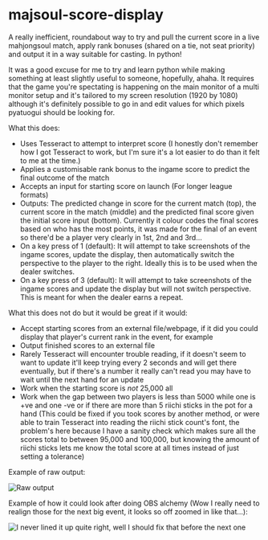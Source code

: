 # majsoul-score-display
A really inefficient, roundabout way to try and pull the current score in a live mahjongsoul match, apply rank bonuses (shared on a tie, not seat priority) and output it in a way suitable for casting. In python!

It was a good excuse for me to try and learn python while making something at least slightly useful to someone, hopefully, ahaha. It requires that the game you're spectating is happening on the main monitor of a multi monitor setup and it's tailored to my screen resolution (1920 by 1080) although it's definitely possible to go in and edit values for which pixels pyatuogui should be looking for.

What this does:

- Uses Tesseract to attempt to interpret score (I honestly don't remember how I got Tesseract to work, but I'm sure it's a lot easier to do than it felt to me at the time.)
- Applies a customisable rank bonus to the ingame score to predict the final outcome of the match
- Accepts an input for starting score on launch (For longer league formats)
- Outputs: The predicted change in score for the current match (top), the current score in the match (middle) and the predicted final score given the initial score input (bottom). Currently it colour codes the final scores based on who has the most points, it was made for the final of an event so there'd be a player very clearly in 1st, 2nd and 3rd...
- On a key press of 1 (default): It will attempt to take screenshots of the ingame scores, update the display, then automatically switch the perspective to the player to the right. Ideally this is to be used when the dealer switches.
- On a key press of 3 (default): It will attempt to take screenshots of the ingame scores and update the display but will not switch perspective. This is meant for when the dealer earns a repeat.

What this does not do but it would be great if it would:

- Accept starting scores from an external file/webpage, if it did you could display that player's current rank in the event, for example
- Output finished scores to an external file
- Rarely Tesseract will encounter trouble reading, if it doesn't seem to want to update it'll keep trying every 2 seconds and will get there eventually, but if there's a number it really can't read you may have to wait until the next hand for an update
- Work when the starting score is *not* 25,000 all
- Work when the gap between two players is less than 5000 while one is +ve and one -ve or if there are more than 5 riichi sticks in the pot for a hand (This could be fixed if you took scores by another method, or were able to train Tesseract into reading the riichi stick count's font, the problem's here because I have a sanity check which makes sure all the scores total to between 95,000 and 100,000, but knowing the amount of riichi sticks lets me know the total score at all times instead of just setting a tolerance)

Example of raw output:

![Raw output](https://cdn.discordapp.com/attachments/270668804030201856/971417364887396372/unknown.png)

Example of how it could look after doing OBS alchemy (Wow I really need to realign those for the next big event, it looks so off zoomed in like that...):

![I never lined it up quite right, well I should fix that before the next one](https://cdn.discordapp.com/attachments/270668804030201856/971417921349902386/unknown.png)
